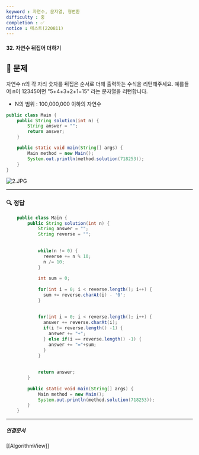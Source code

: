 ```yaml
---
keyword : 자연수, 문자열, 형변환
difficulty : 중
completion : ✅
notice : 테스트(220811)
---
```


#### 32. 자연수 뒤집어 더하기

## 📝 문제
 
 자연수 n의 각 자리 숫자를 뒤집은 순서로 더해 출력하는 수식을 리턴해주세요. 예를들어 n이 12345이면 "5+4+3+2+1=15" 라는 문자열을 리턴합니다.

-   N의 범위 : 100,000,000 이하의 자연수

```java
public class Main {
    public String solution(int n) {
        String answer = "";
        return answer;
    }

    public static void main(String[] args) {
        Main method = new Main();
        System.out.println(method.solution(718253));
    }
}
```

![2.JPG](C:\Users\User\iCloudDrive\iCloud~md~obsidian\g4dalcom\img\test2.jpg)


---

### 🔍 정답
```java
    public class Main {
        public String solution(int n) {
            String answer = "";
            String reverse = "";
    
            
            while(n != 0) {
              reverse += n % 10;
              n /= 10;
            }
    
            int sum = 0;
    
            for(int i = 0; i < reverse.length(); i++) {
              sum += reverse.charAt(i) - '0';
            }
    
            
            for(int i = 0; i < reverse.length(); i++) {
              answer += reverse.charAt(i);
              if(i != reverse.length() -1) {
                answer += "+";
              } else if(i == reverse.length() -1) {
                answer += "="+sum;
              }
            } 
            
          
            return answer;
        }
    
        public static void main(String[] args) {
            Main method = new Main();
            System.out.println(method.solution(718253));
        }
    }
```



---

##### 연결문서

[[AlgorithmView]]